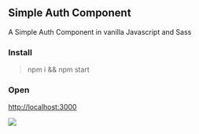 
## Simple Auth Component

A Simple Auth Component in vanilla Javascript and Sass

### Install

 > npm i && npm start

### Open

<a href="http://localhost:3000" target="_blank">http://localhost:3000</a>

![](https://i.imgur.com/aG2VOi0.png)
